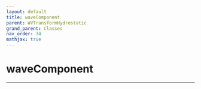 ```yaml
---
layout: default
title: waveComponent
parent: WVTransformHydrostatic
grand_parent: Classes
nav_order: 34
mathjax: true
---
```


#  waveComponent




---

